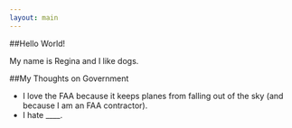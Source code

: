 ```yaml
---
layout: main
---
```


##Hello World!

My name is Regina and I like dogs.

##My Thoughts on Government

* I love the FAA because it keeps planes from falling out of the sky (and because I am an FAA contractor).
* I hate ____.
